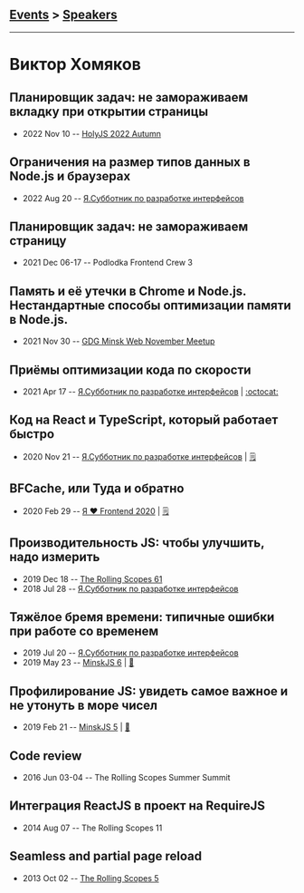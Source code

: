 ## [Events](../README.md) > [Speakers](../speakers.md)
---

# Виктор Хомяков

## Планировщик задач: не замораживаем вкладку при открытии страницы
- 2022 Nov 10 -- [HolyJS 2022 Autumn](https://www.youtube.com/watch?v=Tx8B74_iINU)    
## Ограничения на размер типов данных в Node.js и браузерах
- 2022 Aug 20 -- [Я.Субботник по разработке интерфейсов](https://www.youtube.com/watch?v=A_7-hGxLseY&t=7275s)    
## Планировщик задач: не замораживаем страницу
- 2021 Dec 06-17 -- Podlodka Frontend Crew 3    
## Память и её утечки в Chrome и Node.js. Нестандартные способы оптимизации памяти в Node.js.
- 2021 Nov 30 -- [GDG Minsk Web November Meetup](https://youtu.be/tFETCcbyPJ0)    
## Приёмы оптимизации кода по скорости
- 2021 Apr 17 -- [Я.Субботник по разработке интерфейсов](https://youtu.be/4rYIfpon5i4)   | [:octocat:](https://gist.github.com/victor-homyakov/49b2e871e2c2c196b8a82b85d804c813) 
## Код на React и TypeScript, который работает быстро
- 2020 Nov 21 -- [Я.Субботник по разработке интерфейсов](https://www.youtube.com/watch?v=wTkeS-X_OIU&t=5645)    | [:spiral_notepad:](https://habr.com/ru/company/yandex/blog/536682/)
## BFCache, или Туда и обратно
- 2020 Feb 29 -- [Я ❤ Frontend 2020](https://youtu.be/vz2IsHcSaKE)    | [:spiral_notepad:](https://habr.com/ru/company/yandex/blog/496360/)
## Производительность JS: чтобы улучшить, надо измерить
- 2019 Dec 18 -- [The Rolling Scopes 61](https://www.youtube.com/watch?v=NxIiW_LFEfg)    
- 2018 Jul 28 -- [Я.Субботник по разработке интерфейсов](https://events.yandex.ru/lib/talks/6212/)    
## Тяжёлое бремя времени: типичные ошибки при работе со временем
- 2019 Jul 20 -- [Я.Субботник по разработке интерфейсов](https://events.yandex.ru/lib/talks/7520/)    
- 2019 May 23 -- [MinskJS 6](https://www.youtube.com/watch?v=Dylf_bfg6qg)  | [:notebook:](https://victor-homyakov.github.io/burden-of-time/)  
## Профилирование JS: увидеть самое важное и не утонуть в море чисел
- 2019 Feb 21 -- [MinskJS 5](https://www.youtube.com/watch?v=rKtWxCYBFP4)  | [:notebook:](https://victor-homyakov.github.io/profile-visualization/)  
## Code review
- 2016 Jun 03-04 -- The Rolling Scopes Summer Summit    
## Интеграция ReactJS в проект на RequireJS
- 2014 Aug 07 -- The Rolling Scopes 11    
## Seamless and partial page reload
- 2013 Oct 02 -- [The Rolling Scopes 5](https://www.youtube.com/watch?v=OPSwPMKmLJA)    
